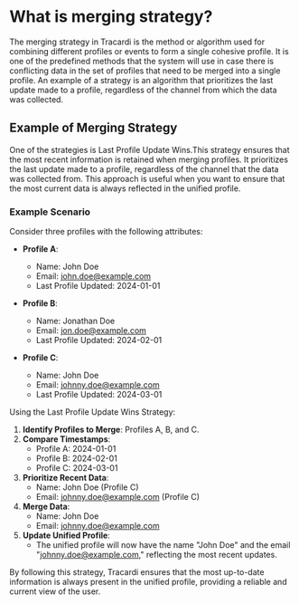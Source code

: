 # What is merging strategy?

The merging strategy in Tracardi is the method or algorithm used for combining different profiles or events to form a
single cohesive profile. It is one of the predefined methods that the system will use in case there is conflicting data
in the set of profiles that need to be merged into a single profile. An example of a strategy is an algorithm that
prioritizes the last update made to a profile, regardless of the channel from which the data was collected.

## Example of Merging Strategy

One of the strategies is Last Profile Update Wins.This strategy ensures that the most recent information is retained when
merging profiles. It prioritizes the last update
made to a profile, regardless of the channel that the data was collected from. This approach is useful when you want to
ensure that the most current data is always reflected in the unified profile.

### Example Scenario

Consider three profiles with the following attributes:

- **Profile A**:
    - Name: John Doe
    - Email: john.doe@example.com
    - Last Profile Updated: 2024-01-01

- **Profile B**:
    - Name: Jonathan Doe
    - Email: jon.doe@example.com
    - Last Profile Updated: 2024-02-01

- **Profile C**:
    - Name: John Doe
    - Email: johnny.doe@example.com
    - Last Profile Updated: 2024-03-01

Using the Last Profile Update Wins Strategy:

1. **Identify Profiles to Merge**: Profiles A, B, and C.
2. **Compare Timestamps**:
    - Profile A: 2024-01-01
    - Profile B: 2024-02-01
    - Profile C: 2024-03-01
3. **Prioritize Recent Data**:
    - Name: John Doe (Profile C)
    - Email: johnny.doe@example.com (Profile C)
4. **Merge Data**:
    - Name: John Doe
    - Email: johnny.doe@example.com
5. **Update Unified Profile**:
    - The unified profile will now have the name "John Doe" and the email "johnny.doe@example.com," reflecting the most
      recent updates.

By following this strategy, Tracardi ensures that the most up-to-date information is always present in the unified
profile, providing a reliable and current view of the user.